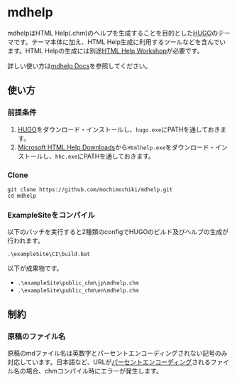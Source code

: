 # mdhelp

mdhelpはHTML Help(.chm)のヘルプを生成することを目的とした[HUGO](https://gohugo.io/)のテーマです。テーマ本体に加え、HTML Help生成に利用するツールなどを含んでいます。HTML Helpの生成には別途[HTML Help Workshop](https://docs.microsoft.com/en-us/previous-versions/windows/desktop/htmlhelp/microsoft-html-help-downloads)が必要です。

詳しい使い方は[mdhelp Docs](https://mochimochiki.github.io/mdhelp/jp/)を参照してください。

## 使い方

### 前提条件

1. [HUGO](https://gohugo.io/)をダウンロード・インストールし、`hugo.exe`にPATHを通しておきます。
1. [Microsoft HTML Help Downloads](https://docs.microsoft.com/en-us/previous-versions/windows/desktop/htmlhelp/microsoft-html-help-downloads)から`Htmlhelp.exe`をダウンロード・インストールし、`hhc.exe`にPATHを通しておきます。

### Clone

```
git clone https://github.com/mochimochiki/mdhelp.git
cd mdhelp
```

### ExampleSiteをコンパイル

以下のバッチを実行すると2種類のconfigでHUGOのビルド及びヘルプの生成が行われます。

```
.\exampleSite\CI\build.bat
```

以下が成果物です。

* `.\exampleSite\public_chm\jp\mdhelp.chm`
* `.\exampleSite\public_chm\en\mdhelp.chm`

## 制約

### 原稿のファイル名

原稿のmdファイル名は英数字とパーセントエンコーディングされない記号のみ対応しています。日本語など、URLが[パーセントエンコーディング](https://ja.wikipedia.org/wiki/%E3%83%91%E3%83%BC%E3%82%BB%E3%83%B3%E3%83%88%E3%82%A8%E3%83%B3%E3%82%B3%E3%83%BC%E3%83%87%E3%82%A3%E3%83%B3%E3%82%B0)されるファイル名の場合、chmコンパイル時にエラーが発生します。

